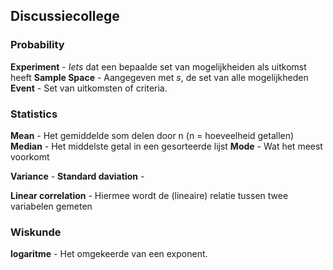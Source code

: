 ## Discussiecollege

### Probability
**Experiment** - *Iets* dat een bepaalde set van mogelijkheiden als uitkomst heeft
**Sample Space** - Aangegeven met $s$, de set van alle mogelijkheden
**Event** - Set van uitkomsten of criteria.


### Statistics
**Mean** - Het gemiddelde som delen door n (n = hoeveelheid getallen)
**Median** - Het middelste getal in een gesorteerde lijst
**Mode** - Wat het meest voorkomt

**Variance** - 
**Standard daviation** - 

**Linear correlation** - Hiermee wordt de (lineaire) relatie tussen twee variabelen gemeten

### Wiskunde
**logaritme** - Het omgekeerde van een exponent. 